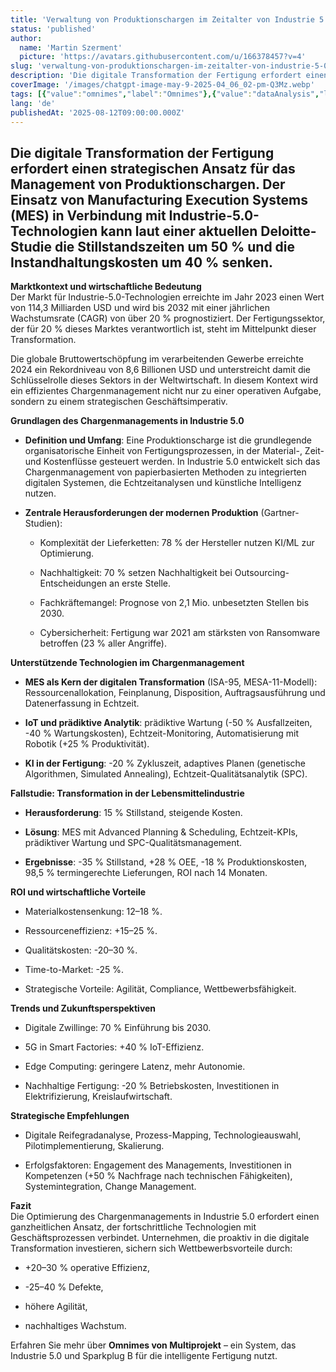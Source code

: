 ```yaml
---
title: 'Verwaltung von Produktionschargen im Zeitalter von Industrie 5.0: Strategischer Ansatz zur digitalen Transformation der Fertigung'
status: 'published'
author:
  name: 'Martin Szerment'
  picture: 'https://avatars.githubusercontent.com/u/166378457?v=4'
slug: 'verwaltung-von-produktionschargen-im-zeitalter-von-industrie-5-0-strategischer-ansatz-zur-digitalen-transformation-der-fertigung'
description: 'Die digitale Transformation der Fertigung erfordert einen strategischen Ansatz für das Management von Produktionschargen. Der Einsatz von Manufacturing Execution Systems (MES) in Verbindung mit Industrie-5.0-Technologien kann laut einer aktuellen Deloitte-Studie die Stillstandszeiten um 50 % und die Instandhaltungskosten um 40 % senken.'
coverImage: '/images/chatgpt-image-may-9-2025-04_06_02-pm-Q3Mz.webp'
tags: [{"value":"omnimes","label":"Omnimes"},{"value":"dataAnalysis","label":"Data Analysis"}]
lang: 'de'
publishedAt: '2025-08-12T09:00:00.000Z'
---
```


## Die digitale Transformation der Fertigung erfordert einen strategischen Ansatz für das Management von Produktionschargen. Der Einsatz von Manufacturing Execution Systems (MES) in Verbindung mit Industrie-5.0-Technologien kann laut einer aktuellen Deloitte-Studie die Stillstandszeiten um 50 % und die Instandhaltungskosten um 40 % senken.

**Marktkontext und wirtschaftliche Bedeutung**\
Der Markt für Industrie-5.0-Technologien erreichte im Jahr 2023 einen Wert von 114,3 Milliarden USD und wird bis 2032 mit einer jährlichen Wachstumsrate (CAGR) von über 20 % prognostiziert. Der Fertigungssektor, der für 20 % dieses Marktes verantwortlich ist, steht im Mittelpunkt dieser Transformation.

Die globale Bruttowertschöpfung im verarbeitenden Gewerbe erreichte 2024 ein Rekordniveau von 8,6 Billionen USD und unterstreicht damit die Schlüsselrolle dieses Sektors in der Weltwirtschaft. In diesem Kontext wird ein effizientes Chargenmanagement nicht nur zu einer operativen Aufgabe, sondern zu einem strategischen Geschäftsimperativ.

**Grundlagen des Chargenmanagements in Industrie 5.0**

- **Definition und Umfang**: Eine Produktionscharge ist die grundlegende organisatorische Einheit von Fertigungsprozessen, in der Material-, Zeit- und Kostenflüsse gesteuert werden. In Industrie 5.0 entwickelt sich das Chargenmanagement von papierbasierten Methoden zu integrierten digitalen Systemen, die Echtzeitanalysen und künstliche Intelligenz nutzen.

- **Zentrale Herausforderungen der modernen Produktion** (Gartner-Studien):

  - Komplexität der Lieferketten: 78 % der Hersteller nutzen KI/ML zur Optimierung.

  - Nachhaltigkeit: 70 % setzen Nachhaltigkeit bei Outsourcing-Entscheidungen an erste Stelle.

  - Fachkräftemangel: Prognose von 2,1 Mio. unbesetzten Stellen bis 2030.

  - Cybersicherheit: Fertigung war 2021 am stärksten von Ransomware betroffen (23 % aller Angriffe).

**Unterstützende Technologien im Chargenmanagement**

- **MES als Kern der digitalen Transformation** (ISA-95, MESA-11-Modell): Ressourcenallokation, Feinplanung, Disposition, Auftragsausführung und Datenerfassung in Echtzeit.

- **IoT und prädiktive Analytik**: prädiktive Wartung (-50 % Ausfallzeiten, -40 % Wartungskosten), Echtzeit-Monitoring, Automatisierung mit Robotik (+25 % Produktivität).

- **KI in der Fertigung**: -20 % Zykluszeit, adaptives Planen (genetische Algorithmen, Simulated Annealing), Echtzeit-Qualitätsanalytik (SPC).

**Fallstudie: Transformation in der Lebensmittelindustrie**

- **Herausforderung**: 15 % Stillstand, steigende Kosten.

- **Lösung**: MES mit Advanced Planning & Scheduling, Echtzeit-KPIs, prädiktiver Wartung und SPC-Qualitätsmanagement.

- **Ergebnisse**: -35 % Stillstand, +28 % OEE, -18 % Produktionskosten, 98,5 % termingerechte Lieferungen, ROI nach 14 Monaten.

**ROI und wirtschaftliche Vorteile**

- Materialkostensenkung: 12–18 %.

- Ressourceneffizienz: +15–25 %.

- Qualitätskosten: -20–30 %.

- Time-to-Market: -25 %.

- Strategische Vorteile: Agilität, Compliance, Wettbewerbsfähigkeit.

**Trends und Zukunftsperspektiven**

- Digitale Zwillinge: 70 % Einführung bis 2030.

- 5G in Smart Factories: +40 % IoT-Effizienz.

- Edge Computing: geringere Latenz, mehr Autonomie.

- Nachhaltige Fertigung: -20 % Betriebskosten, Investitionen in Elektrifizierung, Kreislaufwirtschaft.

**Strategische Empfehlungen**

- Digitale Reifegradanalyse, Prozess-Mapping, Technologieauswahl, Pilotimplementierung, Skalierung.

- Erfolgsfaktoren: Engagement des Managements, Investitionen in Kompetenzen (+50 % Nachfrage nach technischen Fähigkeiten), Systemintegration, Change Management.

**Fazit**\
Die Optimierung des Chargenmanagements in Industrie 5.0 erfordert einen ganzheitlichen Ansatz, der fortschrittliche Technologien mit Geschäftsprozessen verbindet. Unternehmen, die proaktiv in die digitale Transformation investieren, sichern sich Wettbewerbsvorteile durch:

- +20–30 % operative Effizienz,

- \-25–40 % Defekte,

- höhere Agilität,

- nachhaltiges Wachstum.

Erfahren Sie mehr über **Omnimes von Multiprojekt** – ein System, das Industrie 5.0 und Sparkplug B für die intelligente Fertigung nutzt.